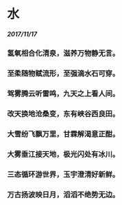 # 水
##### 2017/11/17
### 氢氧相合化清泉，滋养万物静无言。
### 至柔随物赋流形，至强滴水石可穿。
### 驾雾腾云听雷鸣，九天之上看人间。
### 改天换地沧桑变，东有峡谷西良田。
### 大雪纷飞飘万里，甘霖解渴意正酣。
### 大雾垂江接天地，极光闪处有冰川。
### 三态循环游世界，玉宇澄清好新鲜。
### 万古扬波映日月，滔滔不绝势无边。
